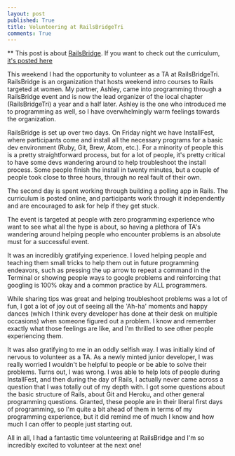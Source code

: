 ```yaml
---
layout: post
published: True
title: Volunteering at RailsBridgeTri
comments: True
---
```

** This post is about [RailsBridge](http://www.railsbridge.org/).
If you want to check out the curriculum, [it's posted here](http://docs.railsbridge.org/docs/)


This weekend I had the opportunity to volunteer as a TA at RailsBridgeTri. RailsBridge is an organization that hosts weekend intro courses to Rails targeted at women. My partner, Ashley, came into programming through a RailsBridge event and is now the lead organizer of the local chapter (RailsBridgeTri) a year and a half later. Ashley is the one who introduced me to programming as well, so I have overwhelmingly warm feelings towards the organization.

RailsBridge is set up over two days. On Friday night we have InstallFest, where participants come and install all the necessary programs for a basic dev environment (Ruby, Git, Brew, Atom, etc.). For a minority of people this is a pretty straightforward process, but for a lot of people, it's pretty critical to have some devs wandering around to help troubleshoot the install process. Some people finish the install in twenty minutes, but a couple of people took close to three hours, through no real fault of their own.

The second day is spent working through building a polling app in Rails. The curriculum is posted online, and participants work through it independently and are encouraged to ask for help if they get stuck.

The event is targeted at people with zero programming experience who want to see what all the hype is about, so having a plethora of TA's wandering around helping people who encounter problems is an absolute must for a successful event.

It was an incredibly gratifying experience. I loved helping people and teaching them small tricks to help them out in future programming endeavors, such as pressing the up arrow to repeat a command in the Terminal or showing people ways to google problems and reinforcing that googling is 100% okay and a common practice by ALL programmers.

While sharing tips was great and helping troubleshoot problems was a lot of fun, I got a lot of joy out of seeing all the 'Ah-ha' moments and happy dances (which I think every developer has done at their desk on multiple occasions) when someone figured out a problem. I know and remember exactly what those feelings are like, and I'm thrilled to see other people experiencing them.

It was also gratifying to me in an oddly selfish way. I was initially kind of nervous to volunteer as a TA. As a newly minted junior developer, I was really worried I wouldn't be helpful to people or be able to solve their problems. Turns out, I was wrong. I was able to help lots of people during InstallFest, and then during the day of Rails, I actually never came across a question that I was totally out of my depth with. I got some questions about the basic structure of Rails, about Git and Heroku, and other general programming questions. Granted, these people are in their literal first days of programming, so I'm quite a bit ahead of them in terms of my programming experience, but it did remind me of much I know and how much I can offer to people just starting out.

All in all, I had a fantastic time volunteering at RailsBridge and I'm so incredibly excited to volunteer at the next one!
